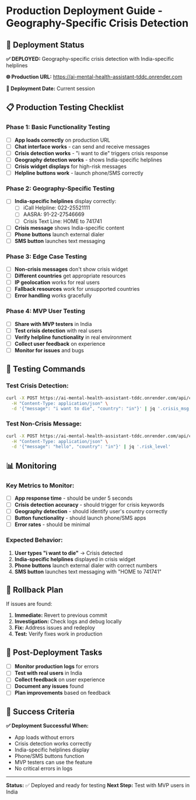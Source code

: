 # Production Deployment Guide - Geography-Specific Crisis Detection

## 🚀 Deployment Status

**✅ DEPLOYED:** Geography-specific crisis detection with India-specific helplines

**🌐 Production URL:** https://ai-mental-health-assistant-tddc.onrender.com

**📅 Deployment Date:** Current session

## 📋 Production Testing Checklist

### **Phase 1: Basic Functionality Testing**
- [ ] **App loads correctly** on production URL
- [ ] **Chat interface works** - can send and receive messages
- [ ] **Crisis detection works** - "i want to die" triggers crisis response
- [ ] **Geography detection works** - shows India-specific helplines
- [ ] **Crisis widget displays** for high-risk messages
- [ ] **Helpline buttons work** - launch phone/SMS correctly

### **Phase 2: Geography-Specific Testing**
- [ ] **India-specific helplines** display correctly:
  - [ ] iCall Helpline: 022-25521111
  - [ ] AASRA: 91-22-27546669
  - [ ] Crisis Text Line: HOME to 741741
- [ ] **Crisis message** shows India-specific content
- [ ] **Phone buttons** launch external dialer
- [ ] **SMS button** launches text messaging

### **Phase 3: Edge Case Testing**
- [ ] **Non-crisis messages** don't show crisis widget
- [ ] **Different countries** get appropriate resources
- [ ] **IP geolocation** works for real users
- [ ] **Fallback resources** work for unsupported countries
- [ ] **Error handling** works gracefully

### **Phase 4: MVP User Testing**
- [ ] **Share with MVP testers** in India
- [ ] **Test crisis detection** with real users
- [ ] **Verify helpline functionality** in real environment
- [ ] **Collect user feedback** on experience
- [ ] **Monitor for issues** and bugs

## 🧪 Testing Commands

### **Test Crisis Detection:**
```bash
curl -X POST https://ai-mental-health-assistant-tddc.onrender.com/api/chat \
  -H "Content-Type: application/json" \
  -d '{"message": "i want to die", "country": "in"}' | jq '.crisis_msg, .crisis_numbers'
```

### **Test Non-Crisis Message:**
```bash
curl -X POST https://ai-mental-health-assistant-tddc.onrender.com/api/chat \
  -H "Content-Type: application/json" \
  -d '{"message": "hello", "country": "in"}' | jq '.risk_level'
```

## 📊 Monitoring

### **Key Metrics to Monitor:**
- [ ] **App response time** - should be under 5 seconds
- [ ] **Crisis detection accuracy** - should trigger for crisis keywords
- [ ] **Geography detection** - should identify user's country correctly
- [ ] **Button functionality** - should launch phone/SMS apps
- [ ] **Error rates** - should be minimal

### **Expected Behavior:**
1. **User types "i want to die"** → Crisis detected
2. **India-specific helplines** displayed in crisis widget
3. **Phone buttons** launch external dialer with correct numbers
4. **SMS button** launches text messaging with "HOME to 741741"

## 🚨 Rollback Plan

If issues are found:
1. **Immediate:** Revert to previous commit
2. **Investigation:** Check logs and debug locally
3. **Fix:** Address issues and redeploy
4. **Test:** Verify fixes work in production

## 📝 Post-Deployment Tasks

- [ ] **Monitor production logs** for errors
- [ ] **Test with real users** in India
- [ ] **Collect feedback** on user experience
- [ ] **Document any issues** found
- [ ] **Plan improvements** based on feedback

## 🎯 Success Criteria

**✅ Deployment Successful When:**
- App loads without errors
- Crisis detection works correctly
- India-specific helplines display
- Phone/SMS buttons function
- MVP testers can use the feature
- No critical errors in logs

---

**Status:** ✅ Deployed and ready for testing
**Next Step:** Test with MVP users in India 